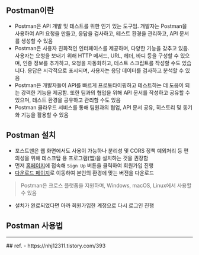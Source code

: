## Postman이란
- Postman은 API 개발 및 테스트를 위한 인기 있는 도구임. 개발자는 Postman을 사용하여 API 요청을 만들고, 응답을 검사하고, 테스트 환경을 관리하고, API 문서를 생성할 수 있음
- Postman은 사용자 친화적인 인터페이스를 제공하며, 다양한 기능을 갖추고 있음. 사용자는 요청을 보내기 위해 HTTP 메서드, URL, 헤더, 바디 등을 구성할 수 있으며, 인증 정보를 추가하고, 요청을 자동화하고, 테스트 스크립트를 작성할 수도 있습니다. 응답은 시각적으로 표시되며, 사용자는 응답 데이터를 검사하고 분석할 수 있음
- Postman은 개발자들이 API를 빠르게 프로토타이핑하고 테스트하는 데 도움이 되는 강력한 기능을 제공함. 또한 팀과의 협업을 위해 API 문서를 작성하고 공유할 수 있으며, 테스트 환경을 공유하고 관리할 수도 있음
- Postman 클라우드 서비스를 통해 팀원과의 협업, API 문서 공유, 히스토리 및 동기화 기능을 활용할 수 있음

## Postman 설치
- 포스트맨은 웹 화면에서도 사용이 가능하나 분리성 및 CORS 정책 예외처리 등 편의성을 위해 데스크탑 용 프로그램(앱)을 설치하는 것을 권장함
- 먼저 [홈페이지](https://www.postman.com/)에 접속해 `Sign Up` 버튼을 클릭하여 회원가입 진행
- [다운로드 페이지](https://www.postman.com/downloads/)로 이동하여 본인의 환경에 맞는 버전을 다운로드
> Postman은 크로스 플랫폼을 지원하며, Windows, macOS, Linux에서 사용할 수 있음

- 설치가 완료되었다면 아까 회원가입한 계정으로 다시 로그인 진행

## Postman 사용법




<hr>
## ref.
- https://nhj12311.tistory.com/393